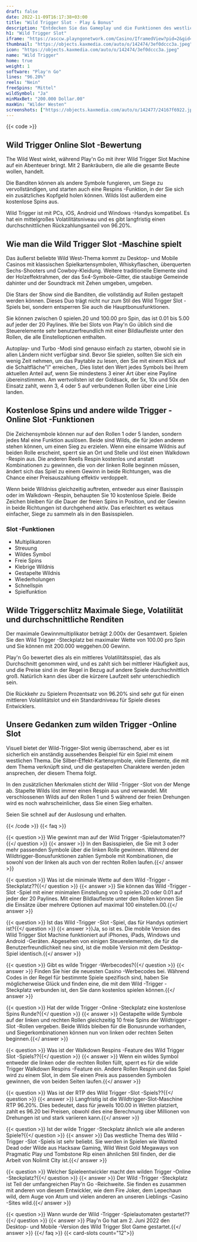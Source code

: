 ```yaml
---
draft: false
date: 2022-11-09T16:17:38+03:00
title: "Wild Trigger Slot - Play & Bonus"
description: "Entdecken Sie das Gameplay und die Funktionen des westlichen Wildtriggers Online-Slot in unserer Rezension. Wir zeigen auch, wo wir es mit dem besten Casino -Bonus spielen können."
h1: "Wild Trigger Slot"
iframe: "https://asccw.playngonetwork.com/Casino/IframedView?pid=2&gid=wildtrigger&lang=en_US&practice=1&channel=desktop&div=flashobject&width=100%25&height=100%25&user=&password=&ctx=&demo=2&brand=&lobby=&rccurrentsessiontime=0&rcintervaltime=0&rcaccounthistoryurl=&rccontinueurl=&rcexiturl=&rchistoryurlmode=&autoplaylimits=0&autoplayreset=0&callback=flashCallback&rcmga=&resourcelevel=0&hasjackpots=False&country=&pauseplay=&playlimit=&selftest=&sessiontime=&coreweburl=https://asccw.playngonetwork.com/&showpoweredby=True"
thumbnail: "https://objects.kaxmedia.com/auto/o/142474/3ef0dccc3a.jpeg"
icon: "https://objects.kaxmedia.com/auto/o/142474/3ef0dccc3a.jpeg"
name: "Wild Trigger"
home: true
weight: 1
software: "Play'n Go"
lines: "96.20%"
reels: "Nein"
freeSpins: "Mittel"
wildSymbol: "Ja"
minMaxBet: "200.000 Dollar.00"
maxWin: "Wilder Westen"
screenshots: ["https://objects.kaxmedia.com/auto/o/142477/24167f6922.jpeg"]
---
```


{{< code >}}<h2>Wild Trigger Online Slot -Bewertung</h2><p>The Wild West winkt, während Play'n Go mit ihrer Wild Trigger Slot Machine auf ein Abenteuer bringt. Mit 2 Bankräubern, die alle die gesamte Beute wollen, handelt.</p><p>Die Banditen können als andere Symbole fungieren, um Siege zu vervollständigen, und starten auch eine Respins -Funktion, in der Sie sich ein zusätzliches Kopfgeld holen können. Wilds löst außerdem eine kostenlose Spins aus.</p><p>Wild Trigger ist mit PCs, iOS, Android und Windows -Handys kompatibel. Es hat ein mittelgroßes Volatilitätsniveau und es gibt langfristig einen durchschnittlichen Rückzahlungsanteil von 96.20%.</p><h2>Wie man die Wild Trigger Slot -Maschine spielt</h2><p>Das äußerst beliebte Wild West-Thema kommt zu Desktop- und Mobile Casinos mit klassischen Spielkartensymbolen, Whiskyflaschen, überquerten Sechs-Shooters und Cowboy-Kleidung. Weitere traditionelle Elemente sind der Holzeffektrahmen, der das 5x4-Symbole-Gitter, die staubige Gemeinde dahinter und der Soundtrack mit Zehen umgeben, umgeben.</p><p>Die Stars der Show sind die Banditen, die vollständig auf Rollen gestapelt werden können. Dieses Duo trägt nicht nur zum Stil des Wild Trigger Slot -Spiels bei, sondern entsperren Sie auch die Hauptbonusfunktionen.</p><p>Sie können zwischen 0 spielen.20 und 100.00 pro Spin, das ist 0.01 bis 5.00 auf jeder der 20 Paylines. Wie bei Slots von Play'n Go üblich sind die Steuerelemente sehr benutzerfreundlich mit einer Bildlaufleiste unter den Rollen, die alle Einstelloptionen enthalten.</p><p>Autoplay- und Turbo -Modi sind genauso einfach zu starten, obwohl sie in allen Ländern nicht verfügbar sind. Bevor Sie spielen, sollten Sie sich ein wenig Zeit nehmen, um das Paytable zu lesen, den Sie mit einem Klick auf die Schaltfläche"I" erreichen,. Dies listet den Wert jedes Symbols bei Ihrem aktuellen Anteil auf, wenn Sie mindestens 3 einer Art über eine Payline übereinstimmen. Am wertvollsten ist der Goldsack, der 5x, 10x und 50x den Einsatz zahlt, wenn 3, 4 oder 5 auf verbundenen Rollen über eine Linie landen.</p><h2>Kostenlose Spins und andere wilde Trigger -Online Slot -Funktionen</h2><p>Die Zeichensymbole können nur auf den Rollen 1 oder 5 landen, sondern jedes Mal eine Funktion auslösen. Beide sind Wilds, die für jeden anderen stehen können, um einen Sieg zu erzielen. Wenn eine einsame Wildnis auf beiden Rolle erscheint, sperrt sie an Ort und Stelle und löst einen Walkdown -Respin aus. Die anderen Reells Respin kostenlos und anstatt Kombinationen zu gewinnen, die von der linken Rolle beginnen müssen, ändert sich das Spiel zu einem Gewinn in beide Richtungen, was die Chance einer Preisauszahlung effektiv verdoppelt.</p><p>Wenn beide Wildniss gleichzeitig auftreten, entweder aus einer Basisspin oder im Walkdown -Respin, behaupten Sie 10 kostenlose Spiele. Beide Zeichen bleiben für die Dauer der freien Spins in Position, und der Gewinn in beide Richtungen ist durchgehend aktiv. Das erleichtert es weitaus einfacher, Siege zu sammeln als in den Basisspielen.</p><h3>
Slot -Funktionen</h3><ul>
<li></span>
Multiplikatoren</li>
<li></span>
Streuung</li>
<li></span>
Wildes Symbol</li>
<li></span>
Freie Spins</li>
<li></span>
Klebrige Wildnis</li>
<li></span>
Gestapelte Wildnis</li>
<li></span>
Wiederholungen</li>
<li></span>
Schnellspin</li>
<li></span>
Spielfunktion</li></ul><h2>Wilde Triggerschlitz Maximale Siege, Volatilität und durchschnittliche Renditen</h2><p>Der maximale Gewinnmultiplikator beträgt 2.000x der Gesamtwert. Spielen Sie den Wild Trigger -Steckplatz bei maximaler Wette von 100.00 pro Spin und Sie können mit 200.000 weggehen.00 Gewinn.</p><p>Play'n Go bewertet dies als ein mittleres Volatilitätsspiel, das als Durchschnitt genommen wird, und es zahlt sich bei mittlerer Häufigkeit aus, und die Preise sind in der Regel in Bezug auf andere Spiele durchschnittlich groß. Natürlich kann dies über die kürzere Laufzeit sehr unterschiedlich sein.</p><p>Die Rückkehr zu Spielern Prozentsatz von 96.20% sind sehr gut für einen mittleren Volatilitätslot und ein Standardniveau für Spiele dieses Entwicklers.</p><h2>Unsere Gedanken zum wilden Trigger -Online Slot</h2><p>Visuell bietet der Wild-Trigger-Slot wenig überraschend, aber es ist sicherlich ein anständig aussehendes Beispiel für ein Spiel mit einem westlichen Thema. Die Silber-Effekt-Kartensymbole, viele Elemente, die mit dem Thema verknüpft sind, und die gestapelten Charaktere werden jeden ansprechen, der diesem Thema folgt.</p><p>In den zusätzlichen Merkmalen sticht der Wild -Trigger -Slot von der Menge ab. Stapelte Wilds löst immer einen Respin aus und verwandel. Mit verschlossenen Wilds auf den Rollen 1 und 5 während der freien Drehungen wird es noch wahrscheinlicher, dass Sie einen Sieg erhalten.</p><p>Seien Sie schnell auf der Auslosung und erhalten.</p>
{{< /code >}}
{{< faq >}}

{{< question >}} Wie gewinnt man auf der Wild Trigger -Spielautomaten??{{</ question >}}
{{< answer >}} In den Basisspielen, die Sie mit 3 oder mehr passenden Symbole über die linken Rolle gewinnen. Während der Wildtrigger-Bonusfunktionen zahlen Symbole mit Kombinationen, die sowohl von der linken als auch von der rechten Rollen laufen.{{</ answer >}}

{{< question >}} Was ist die minimale Wette auf dem Wild -Trigger -Steckplatz??{{</ question >}}
{{< answer >}} Sie können das Wild -Trigger -Slot -Spiel mit einer minimalen Einstellung von 0 spielen.20 oder 0.01 auf jeder der 20 Paylines. Mit einer Bildlaufleiste unter den Rollen können Sie die Einsätze über mehrere Optionen auf maximal 100 einstellen.00.{{</ answer >}}

{{< question >}} Ist das Wild -Trigger -Slot -Spiel, das für Handys optimiert ist?{{</ question >}}
{{< answer >}}Ja, so ist es. Die mobile Version des Wild Trigger Slot Machine funktioniert auf iPhones, iPads, Windows und Android -Geräten. Abgesehen von einigen Steuerelementen, die für die Benutzerfreundlichkeit neu sind, ist die mobile Version mit dem Desktop-Spiel identisch.{{</ answer >}}

{{< question >}} Gibt es wilde Trigger -Werbecodes?{{</ question >}}
{{< answer >}} Finden Sie hier die neuesten Casino -Werbecodes bei. Während Codes in der Regel für bestimmte Spiele spezifisch sind, haben Sie möglicherweise Glück und finden eine, die mit dem Wild -Trigger -Steckplatz verbunden ist, den Sie dann kostenlos spielen können.{{</ answer >}}

{{< question >}} Hat der wilde Trigger -Online -Steckplatz eine kostenlose Spins Runde?{{</ question >}}
{{< answer >}} Gestapelte wilde Symbole auf der linken und rechten Rollen gleichzeitig 10 freie Spins der Wildtrigger -Slot -Rollen vergeben. Beide Wilds bleiben für die Bonusrunde vorhanden, und Siegerkombinationen können nun von linken oder rechten Seiten beginnen.{{</ answer >}}

{{< question >}} Was ist der Walkdown Respins -Feature des Wild Trigger Slot -Spiels??{{</ question >}}
{{< answer >}} Wenn ein wildes Symbol entweder die linken oder die rechten Rollen füllt, sperrt es für die wilde Trigger Walkdown Respins -Feature ein. Andere Rollen Respin und das Spiel wird zu einem Slot, in dem Sie einen Preis aus passenden Symbolen gewinnen, die von beiden Seiten laufen.{{</ answer >}}

{{< question >}} Was ist der RTP des Wild Trigger -Slot -Spiels??{{</ question >}}
{{< answer >}} Langfristig ist die Wildtrigger-Slot-Maschine RTP 96.20%. Dies bedeutet, dass für jeweils 100.00 in Wetten platziert, zahlt es 96.20 bei Preisen, obwohl dies eine Berechnung über Millionen von Drehungen ist und stark variieren kann.{{</ answer >}}

{{< question >}} Ist der wilde Trigger -Steckplatz ähnlich wie alle anderen Spiele?{{</ question >}}
{{< answer >}} Das westliche Thema des Wild -Trigger -Slot -Spiels ist sehr beliebt. Sie werden in Spielen wie Wanted Dead oder Wilde aus Hacksaw Gaming, Wild West Gold Megaways von Pragmatic Play und Tombstone Rip einen ähnlichen Stil finden, der die Arbeit von Nolimit City ist.{{</ answer >}}

{{< question >}} Welcher Spieleentwickler macht den wilden Trigger -Online -Steckplatz?{{</ question >}}
{{< answer >}} Der Wild -Trigger -Steckplatz ist Teil der umfangreichen Play'n Go -Reichweite. Sie finden es zusammen mit anderen von diesem Entwickler, wie dem Fire Joker, dem Lepechaun wild, dem Auge von Atum und vielen anderen an unseren Lieblings -Casino -Sites wild.{{</ answer >}}

{{< question >}} Wann wurde der Wild -Trigger -Spielautomaten gestartet??{{</ question >}}
{{< answer >}} Play'n Go hat am 2. Juni 2022 den Desktop- und Mobile -Version des Wild Trigger Slot Game gestartet.{{</ answer >}}
{{</ faq >}}
{{< card-slots count="12">}}